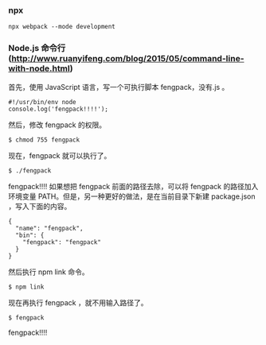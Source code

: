 ### npx  
```  
npx webpack --mode development
```  

### Node.js 命令行 (http://www.ruanyifeng.com/blog/2015/05/command-line-with-node.html)

首先，使用 JavaScript 语言，写一个可执行脚本 fengpack，没有.js 。
```
#!/usr/bin/env node
console.log('fengpack!!!!');
```
然后，修改 fengpack 的权限。

```
$ chmod 755 fengpack
```
现在，fengpack 就可以执行了。
```
$ ./fengpack
```
fengpack!!!!
如果想把 fengpack 前面的路径去除，可以将 fengpack 的路径加入环境变量 PATH。但是，另一种更好的做法，是在当前目录下新建 package.json ，写入下面的内容。

```
{
  "name": "fengpack",
  "bin": {
    "fengpack": "fengpack"
  }
}
```
然后执行 npm link 命令。

```
$ npm link
```
现在再执行 fengpack ，就不用输入路径了。

```
$ fengpack
```
fengpack!!!!